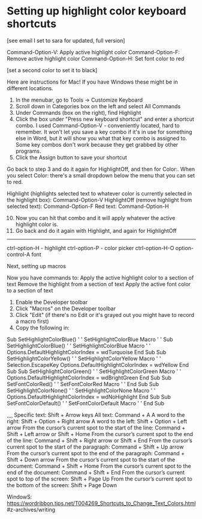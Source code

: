 # Setting up highlight color keyboard shortcuts
[see email I set to sara for updated, full version]


Command-Option-V: Apply active highlight color
Command-Option-F: Remove active highlight color
Command-Option-H: Set font color to red

[set a second color to set it to black]

Here are instructions for Mac! If you have Windows these might be in different locations. 

1. In the menubar, go to Tools -> Customize Keyboard
2. Scroll down in Categories box on the left and select All Commands
3. Under Commands (box on the right), find Highlight
4. Click the box under "Press new keyboard shortcut" and enter a shortcut combo. I used Command-Option-V - conveniently located, hard to remember. It won't let you save a key combo if it's in use for something else in Word, but it will show you what that key combo is assigned to. Some key combos don't work because they get grabbed by other programs. 
5. Click the Assign button to save your shortcut

Go back to step 3 and do it again for HighlightOff, and then for Color:. When you select Color: there's a small dropdown below the menu that you can set to red. 

Highlight (highlights selected text to whatever color is currently selected in the highlight box): Command-Option-V
HighlightOff (remove highlight from selected text): Command-Option-F
Red text: Command-Option-H

10. Now you can hit that combo and it will apply whatever the active highlight color is.
11. Go back and do it again with Highlight, and again for HighlightOff
- - - -

ctrl-option-H - highlight
ctrl-option-P - color picker
ctrl-option-H-O
option-control-A font

Next, setting up macros 


Now you have commands to:
Apply the active highlight color to a section of text
Remove the highlight from a section of text
Apply the active font color to a section of text


1. Enable the Developer toolbar
2. Click "Macros" on the Developer toolbar
3. Click "Edit" (if there's no Edit or it's grayed out you might have to record a macro first)
4. Copy the following in:

Sub SetHighlightColorBlue()
'
' SetHighlightColorBlue Macro
'
'
    Sub SetHighlightColorBlue()
'
' SetHighlightColorBlue Macro
'
'
    Options.DefaultHighlightColorIndex = wdTurquoise
End Sub
Sub SetHighlightColorYellow()
'
' SetHighlightColorYellow Macro
'
'
    Selection.EscapeKey
    Options.DefaultHighlightColorIndex = wdYellow
End Sub
Sub SetHighlightColorGreen()
'
' SetHighlightColorGreen Macro
'
'
    Options.DefaultHighlightColorIndex = wdBrightGreen
End Sub
Sub SetFontColorRed()
'
' SetFontColorRed Macro
'
'
End Sub
Sub SetHighlightColorNone()
'
' SetHighlightColorNone Macro
'
'
    Options.DefaultHighlightColorIndex = wdNoHighlight
End Sub
Sub SetFontColorDefault()
'
' SetFontColorDefault Macro
'
'
End Sub

¸¸¸¸
    Specific text: Shift + Arrow keys
    All text: Command + A
    A word to the right: Shift + Option + Right arrow
    A word to the left: Shift + Option + Left arrow
    From the cursor’s current spot to the start of the line: Command + Shift + Left arrow or Shift + Home
    From the cursor’s current spot to the end of the line: Command + Shift + Right arrow or Shift + End
    From the cursor’s current spot to the start of the paragraph: Command + Shift + Up arrow
    From the cursor’s current spot to the end of the paragraph: Command + Shift + Down arrow
    From the cursor’s current spot to the start of the document: Command + Shift + Home
    From the cursor’s current spot to the end of the document: Command + Shift + End
    From the cursor’s current spot to top of the screen: Shift + Page Up
    From the cursor’s current spot to the bottom of the screen: Shift + Page Down


WindowS: https://wordribbon.tips.net/T004269_Shortcuts_to_Change_Text_Colors.html
#z-archives/writing	